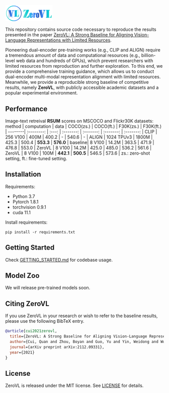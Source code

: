 <img src="./docs/logo.png" width="150" >

This repository contains source code necessary to reproduce the results presented in the paper [ZeroVL: A Strong Baseline for Aligning Vision-Language Representations with Limited Resources](https://arxiv.org/abs/2112.09331).

Pioneering dual-encoder pre-training works (e.g., CLIP and ALIGN) require a tremendous amount of data and computational resources (e.g., billion-level web data and hundreds of GPUs), which prevent researchers with limited resources from reproduction and further exploration. 
To this end, we provide a comprehensive training guidance, which allows us to conduct dual-encoder multi-modal representation alignment with limited resources. Meanwhile, we provide a reproducible strong baseline of competitive results, namely **ZeroVL**, with publicly accessible academic datasets and a popular experimental environment. 

## Performance
Image-text retreival **RSUM** scores on MSCOCO and Flickr30K datasets:
method  | computation | data  | COCO(zs.) | COCO(ft.) | F30K(zs.) | F30K(ft.) |
--------| :--------:  | :---: | :-------: | :-------: | :-------: | :-------: |
CLIP	  | 256 V100    | 400M  | 400.2     | -         | 540.6     | -         |
ALIGN	  | 1024 TPUv3  | 1800M | 425.3     | 500.4     | **553.3** | **576.0** |
baseline| 8 V100      | 14.2M | 363.5     | 471.9     | 476.8     | 553.0     |
ZeroVL	| 8 V100      | 14.2M | 425.0     | 485.0     | 536.2     | 561.6     |
ZeroVL	| 8 V100      | 100M  | **442.1** | **500.5** | 546.5     | 573.6     |
zs.: zero-shot setting, ft.: fine-tuned setting.

## Installation
Requirements:
- Python 3.7
- Pytorch 1.8.1
- torchvision 0.9.1
- cuda 11.1
  
Install requirements:
```
pip install -r requirements.txt
```

## Getting Started
Check [GETTING_STARTED.md](GETTING_STARTED.md) for codebase usage.

## Model Zoo
We will release pre-trained models soon.

## Citing ZeroVL
If you use ZeroVL in your research or wish to refer to the baseline results, please use the following BibTeX entry.
```BibTeX
@article{cui2021zerovl,
  title={ZeroVL: A Strong Baseline for Aligning Vision-Language Representations with Limited Resources},
  author={Cui, Quan and Zhou, Boyan and Guo, Yu and Yin, Weidong and Wu, Hao and Yoshie, Osamu},
  journal={arXiv preprint arXiv:2112.09331},
  year={2021}
}
```

## License
ZeroVL is released under the MIT license. See [LICENSE](LICENSE) for details. 